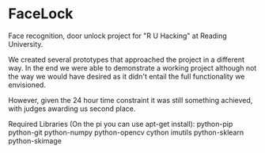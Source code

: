 # FaceLock
Face recognition, door unlock project for "R U Hacking" at Reading University.

We created several prototypes that approached the project in a different way. In the end we were able to demonstrate a working project although not the way we would have desired as it didn't entail the full functionality we envisioned. 

However, given the 24 hour time constraint it was still something achieved, with judges awarding us second place.

Required Libraries (On the pi you can use apt-get install):
python-pip
python-git
python-numpy
python-opencv
cython
imutils
python-sklearn
python-skimage
